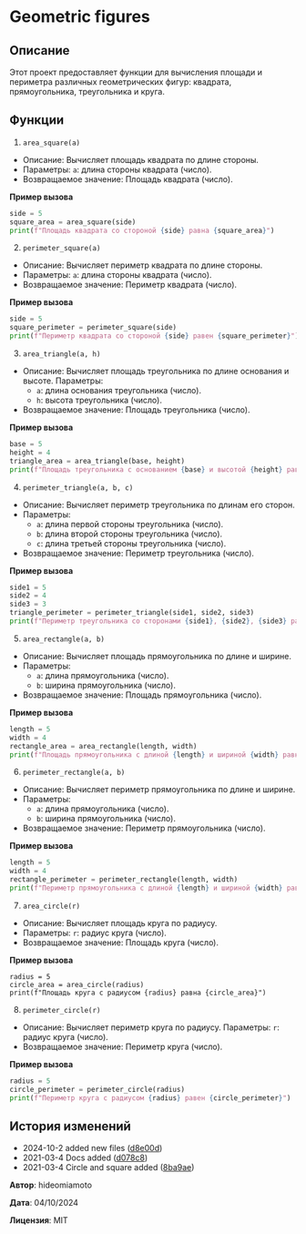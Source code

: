 #  Geometric figures
## Описание
Этот проект предоставляет функции для вычисления площади и периметра различных геометрических фигур: квадрата, прямоугольника, треугольника и круга.

## Функции
1. ``area_square(a)``
+ Описание: Вычисляет площадь квадрата по длине стороны.
+ Параметры: ``a``: длина стороны квадрата (число).
+ Возвращаемое значение: Площадь квадрата (число).

**Пример вызова**
```python
side = 5
square_area = area_square(side)
print(f"Площадь квадрата со стороной {side} равна {square_area}")
```

2. ``perimeter_square(a)``
+ Описание: Вычисляет периметр квадрата по длине стороны.
+ Параметры: ``a``: длина стороны квадрата (число).
+ Возвращаемое значение: Периметр квадрата (число).

**Пример вызова**
```python
side = 5
square_perimeter = perimeter_square(side)
print(f"Периметр квадрата со стороной {side} равен {square_perimeter}")
```

3. ``area_triangle(a, h)``
+ Описание: Вычисляет площадь треугольника по длине основания и высоте.
Параметры: 
    + ``a``: длина основания треугольника (число).
    + ``h``: высота треугольника (число).
+ Возвращаемое значение: Площадь треугольника (число).

**Пример вызова**
```python
base = 5
height = 4
triangle_area = area_triangle(base, height)
print(f"Площадь треугольника с основанием {base} и высотой {height} равна {triangle_area}")
```
4. ``perimeter_triangle(a, b, c)``

+ Описание: Вычисляет периметр треугольника по длинам его сторон.
+ Параметры:
    + ``a``: длина первой стороны треугольника (число).
    + ``b``: длина второй стороны треугольника (число).
    + ``c``: длина третьей стороны треугольника (число).
+ Возвращаемое значение: Периметр треугольника (число).

**Пример вызова**
```python
side1 = 5
side2 = 4
side3 = 3
triangle_perimeter = perimeter_triangle(side1, side2, side3)
print(f"Периметр треугольника со сторонами {side1}, {side2}, {side3} равен {triangle_perimeter}")
```
5. ``area_rectangle(a, b)``

+ Описание: Вычисляет площадь прямоугольника по длине и ширине.
+ Параметры:
    + ``a``: длина прямоугольника (число).
    + ``b``: ширина прямоугольника (число).
+ Возвращаемое значение: Площадь прямоугольника (число).

**Пример вызова**
```python
length = 5
width = 4
rectangle_area = area_rectangle(length, width)
print(f"Площадь прямоугольника с длиной {length} и шириной {width} равна {rectangle_area}")
```

6. ``perimeter_rectangle(a, b)``

+ Описание: Вычисляет периметр прямоугольника по длине и ширине.
+ Параметры:
    + ``a``: длина прямоугольника (число).
    + ``b``: ширина прямоугольника (число).
+ Возвращаемое значение: Периметр прямоугольника (число).

**Пример вызова**
```python
length = 5
width = 4
rectangle_perimeter = perimeter_rectangle(length, width)
print(f"Периметр прямоугольника с длиной {length} и шириной {width} равен {rectangle_perimeter}")
```

7. ``area_circle(r)``

+ Описание: Вычисляет площадь круга по радиусу.
+ Параметры: ``r``: радиус круга (число).
+ Возвращаемое значение: Площадь круга (число).

**Пример вызова**
```
radius = 5
circle_area = area_circle(radius)
print(f"Площадь круга с радиусом {radius} равна {circle_area}")
```

8. ``perimeter_circle(r)``
+ Описание: Вычисляет периметр круга по радиусу.
Параметры: ``r``: радиус круга (число).
+ Возвращаемое значение: Периметр круга (число).

**Пример вызова**
```python
radius = 5
circle_perimeter = perimeter_circle(radius)
print(f"Периметр круга с радиусом {radius} равен {circle_perimeter}")
```

## История изменений
* 2024-10-2 added new files ([d8e00d](https://github.com/hideomiamoto/geometric_lib/commit/d8e00d))
* 2021-03-4 Docs added ([d078c8](https://github.com/hideomiamoto/geometric_lib/commit/d078c8))
* 2021-03-4 Circle and square added ([8ba9ae](https://github.com/hideomiamoto/geometric_lib/commit/8ba9ae))

**Автор**: hideomiamoto

**Дата**: 04/10/2024

**Лицензия**: MIT